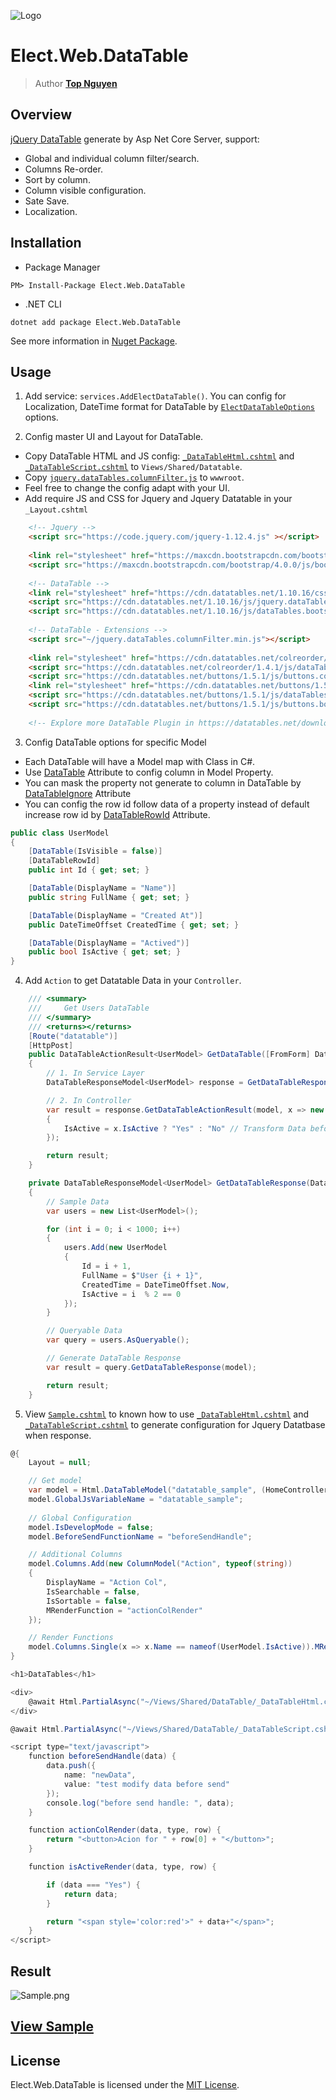 ﻿![Logo](../../../Logo.png)
# Elect.Web.DataTable
> Author [**Top Nguyen**](http://topnguyen.net)

## Overview

[jQuery DataTable](https://datatables.net/) generate by Asp Net Core Server, support:
- Global and individual column filter/search.
- Columns Re-order.
- Sort by column.
- Column visible configuration.
- Sate Save.
- Localization.

## Installation
- Package Manager
```
PM> Install-Package Elect.Web.DataTable
```
- .NET CLI
```
dotnet add package Elect.Web.DataTable
```

See more information in [Nuget Package](https://www.nuget.org/packages/Elect.Web.DataTable/).

## Usage

1. Add service: `services.AddElectDataTable()`. You can config for Localization, DateTime format for DataTable by [`ElectDataTableOptions`](Models/Options/ElectDataTableOptions.cs) options. 

2. Config master UI and Layout for DataTable.
  - Copy DataTable HTML and JS config: [`_DataTableHtml.cshtml`](Assets/_DataTableHtml.cshtml) and [`_DataTableScript.cshtml`](Assets/_DataTableScript.cshtml) to `Views/Shared/Datatable`.
  - Copy [`jquery.dataTables.columnFilter.js`](Assets/jquery.dataTables.columnFilter.js) to `wwwroot`.
  - Feel free to change the config adapt with your UI.
  - Add require JS and CSS for Jquery and Jquery Datatable in your `_Layout.cshtml`
```html
    <!-- Jquery -->
    <script src="https://code.jquery.com/jquery-1.12.4.js" ></script>
    
    <link rel="stylesheet" href="https://maxcdn.bootstrapcdn.com/bootstrap/4.0.0/css/bootstrap.min.css" integrity="sha384-Gn5384xqQ1aoWXA+058RXPxPg6fy4IWvTNh0E263XmFcJlSAwiGgFAW/dAiS6JXm" crossorigin="anonymous">
    <script src="https://maxcdn.bootstrapcdn.com/bootstrap/4.0.0/js/bootstrap.min.js" integrity="sha384-JZR6Spejh4U02d8jOt6vLEHfe/JQGiRRSQQxSfFWpi1MquVdAyjUar5+76PVCmYl" crossorigin="anonymous"></script>
    
    <!-- DataTable -->
    <link rel="stylesheet" href="https://cdn.datatables.net/1.10.16/css/dataTables.bootstrap4.min.css">
    <script src="https://cdn.datatables.net/1.10.16/js/jquery.dataTables.min.js"></script>
    <script src="https://cdn.datatables.net/1.10.16/js/dataTables.bootstrap4.min.js"></script>
    
    <!-- DataTable - Extensions -->
    <script src="~/jquery.dataTables.columnFilter.min.js"></script>
    
    <link rel="stylesheet" href="https://cdn.datatables.net/colreorder/1.4.1/css/colReorder.bootstrap4.min.css">
    <script src="https://cdn.datatables.net/colreorder/1.4.1/js/dataTables.colReorder.min.js"></script>
    <script src="https://cdn.datatables.net/buttons/1.5.1/js/buttons.colVis.min.js"></script>
    <link rel="stylesheet" href="https://cdn.datatables.net/buttons/1.5.1/css/buttons.bootstrap4.min.css">
    <script src="https://cdn.datatables.net/buttons/1.5.1/js/dataTables.buttons.min.js"></script>
    <script src="https://cdn.datatables.net/buttons/1.5.1/js/buttons.bootstrap4.min.js"></script>
    
    <!-- Explore more DataTable Plugin in https://datatables.net/download/release -->
```

3. Config DataTable options for specific Model
  - Each DataTable will have a Model map with Class in C#.
  - Use [DataTable](Attributes/DataTableAttribute.cs) Attribute to config column in Model Property.
  - You can mask the property not generate to column in DataTable by [DataTableIgnore](Attributes/DataTableIgnoreAttribute.cs) Attribute
  - You can config the row id follow data of a property instead of default increase row id by [DataTableRowId](Attributes/DataTableRowIdAttribute.cs) Attribute.
```csharp
public class UserModel
{
    [DataTable(IsVisible = false)]
    [DataTableRowId]
    public int Id { get; set; }

    [DataTable(DisplayName = "Name")]
    public string FullName { get; set; }

    [DataTable(DisplayName = "Created At")]
    public DateTimeOffset CreatedTime { get; set; }

    [DataTable(DisplayName = "Actived")]
    public bool IsActive { get; set; }
}
```

4. Add `Action` to get Datatable Data in your `Controller`.
```csharp
    /// <summary>
    ///     Get Users DataTable 
    /// </summary>
    /// <returns></returns>
    [Route("datatable")]
    [HttpPost]
    public DataTableActionResult<UserModel> GetDataTable([FromForm] DataTableRequestModel model)
    {
        // 1. In Service Layer
        DataTableResponseModel<UserModel> response = GetDataTableResponse(model);

        // 2. In Controller
        var result = response.GetDataTableActionResult(model, x => new
        {
            IsActive = x.IsActive ? "Yes" : "No" // Transform Data before Response
        });

        return result;
    }

    private DataTableResponseModel<UserModel> GetDataTableResponse(DataTableRequestModel model)
    {
        // Sample Data
        var users = new List<UserModel>();

        for (int i = 0; i < 1000; i++)
        {
            users.Add(new UserModel
            {
                Id = i + 1,
                FullName = $"User {i + 1}",
                CreatedTime = DateTimeOffset.Now,
                IsActive = i  % 2 == 0
            });
        }

        // Queryable Data
        var query = users.AsQueryable();

        // Generate DataTable Response
        var result = query.GetDataTableResponse(model);

        return result;
    }
```

5. View [`Sample.cshtml`](Assets/Sample.cshtml) to known how to use [`_DataTableHtml.cshtml`](Assets/_DataTableHtml.cshtml) and [`_DataTableScript.cshtml`](Assets/_DataTableScript.cshtml) to generate configuration for Jquery Datatbase when response.

```csharp
@{
    Layout = null;

    // Get model
    var model = Html.DataTableModel("datatable_sample", (HomeController controller) => controller.GetDataTable(null));
    model.GlobalJsVariableName = "datatable_sample";
    
    // Global Configuration
    model.IsDevelopMode = false;
    model.BeforeSendFunctionName = "beforeSendHandle";

    // Additional Columns
    model.Columns.Add(new ColumnModel("Action", typeof(string))
    {
        DisplayName = "Action Col",
        IsSearchable = false,
        IsSortable = false,
        MRenderFunction = "actionColRender"
    });

    // Render Functions
    model.Columns.Single(x => x.Name == nameof(UserModel.IsActive)).MRenderFunction = "isActiveRender";
}

<h1>DataTables</h1>

<div>
    @await Html.PartialAsync("~/Views/Shared/DataTable/_DataTableHtml.cshtml", model).ConfigureAwait(true)
</div>

@await Html.PartialAsync("~/Views/Shared/DataTable/_DataTableScript.cshtml", model).ConfigureAwait(true)

<script type="text/javascript">
    function beforeSendHandle(data) {
        data.push({
            name: "newData",
            value: "test modify data before send"
        });
        console.log("before send handle: ", data);
    }

    function actionColRender(data, type, row) {
        return "<button>Acion for " + row[0] + "</button>";
    }

    function isActiveRender(data, type, row) {

        if (data === "Yes") {
            return data;
        }

        return "<span style='color:red'>" + data+"</span>";
    }
</script>
```

## Result

![Sample.png](../../../samples/Web/Elect.Sample.Web.DataTable/Sample.png)

## [View Sample](../../../samples/Web/Elect.Sample.Web.DataTable/README.md)

## License
Elect.Web.DataTable is licensed under the [MIT License](../../../LICENSE).